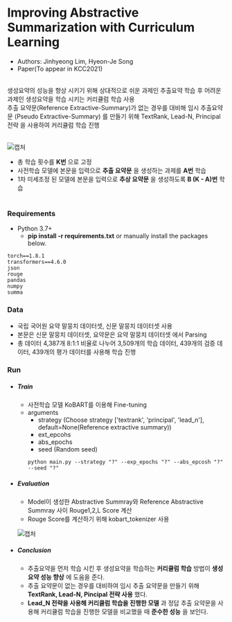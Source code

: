 # Improving Abstractive Summarization with Curriculum Learning
  + Authors: Jinhyeong Lim, Hyeon-Je Song
  + Paper(To appear in KCC2021)

<br>
생성요약의 성능을 향상 시키기 위해 상대적으로 쉬운 과제인 추출요약 학습 후 어려운 과제인 생성요약을 학습 시키는 커리큘럼 학습 사용 
  
<br>
추출 요약문(Reference Extractive-Summary)가 없는 경우를 대비해 임시 추출요약문 (Pseudo Extractive-Summary) 를 만들기 위해 TextRank, Lead-N, Principal 전략 을 사용하여 커리큘럼 학습 진행
<br>

<br> ![캡처](https://user-images.githubusercontent.com/64317686/119776563-0fbecd80-bf00-11eb-9225-56c05ec67844.JPG)
-  총 학습 횟수를 __K번__ 으로 고정
-  사전학습 모델에 본문을 입력으로 __추출 요약문__ 을 생성하는 과제를 __A번__ 학습
-  1차 미세조정 된 모델에 본문을 입력으로 __추상 요약문__ 을 생성하도록 __B (K - A)번__ 학습
<br><br>

### Requirements
- Python 3.7+
  - __pip install -r requirements.txt__ or manually install the packages below.
```
torch==1.8.1
transformers==4.6.0
json
rouge
pandas
numpy
summa
```
### Data
- 국립 국어원 요약 말뭉치 데이터셋, 신문 말뭉치 데이터셋 사용
- 본문은 신문 말뭉치 데이터셋, 요약문은 요약 말뭉치 데이터셋 에서 Parsing 
- 총 데이터 4,387개 8:1:1 비율로 나누어 3,509개의 학습 데이터, 439개의 검증 데이터, 439개의 평가 데이터를 사용해 학습 진행

### Run
- ##### Train 
  -  사전학습 모델 KoBART를 이용해 Fine-tuning
  -  arguments
      -  strategy (Choose strategy ['textrank', 'principal', 'lead_n'], default=None(Reference extractive summary))
      -  ext_epcohs
      -  abs_epochs
      -  seed (Random seed)
        ```
        python main.py --strategy "?" --exp_epochs "?" --abs_epcosh "?" --seed "?"
        ```
 - ##### Evaluation
    - Model이 생성한 Abstractive Summray와 Reference Abstractive Summray 사이 Rouge1,2,L Score 계산 
    - Rouge Score를 계산하기 위해 kobart_tokenizer 사용

    ![캡처](https://user-images.githubusercontent.com/64317686/120109519-b925ed80-c1a4-11eb-9dc6-bd451f0df4cb.JPG)
    
 - ##### Conclusion
    - 추출요약을 먼저 학습 시킨 후 생성요약을 학습하는 __커리큘럼 학습__ 방법이 __생성요약 성능 향상__ 에 도움을 준다.
    - 추출 요약문이 없는 경우를 대비하여 임시 추출 요약문을 만들기 위해 __TextRank, Lead-N, Pincipal 전략 사용__ 했다.
    - __Lead_N 전략을 사용해 커리큘럼 학습을 진행한 모델__ 과 정답 추출 요약문을 사용해 커리큘럼 학습을 진행한 모델을 비교했을 때 __준수한 성능__ 을 보인다.

